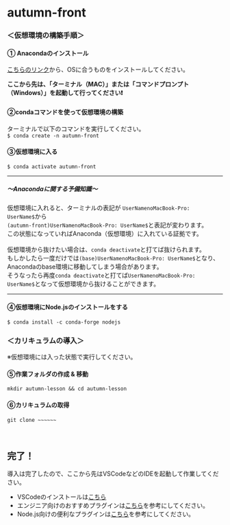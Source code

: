 # autumn-front 

### ＜仮想環境の構築手順＞

#### ① Anacondaのインストール
[こちらのリンク](https://www.anaconda.com/products/individual#Downloads)から、OSに合うものをインストールしてください。

**ここから先は、「ターミナル（MAC）」または「コマンドプロンプト（Windows）」を起動して行ってください❗️**

#### ②condaコマンドを使って仮想環境の構築
ターミナルで以下のコマンドを実行してください。<br>
`$ conda create -n autumn-front`

#### ③仮想環境に入る
`$ conda activate autumn-front`

---

##### 〜Anacondaに関する予備知識〜
仮想環境に入れると、ターミナルの表記が
`UserNamenoMacBook-Pro: UserName$`から<br>
`(autumn-front)UserNamenoMacBook-Pro: UserName$`と表記が変わります。<br>
この状態になっていればAnaconda（仮想環境）に入れている証拠です。<br>
<br>
仮想環境から抜けたい場合は、`conda deactivate`と打てば抜けられます。<br>
もしかしたら一度だけでは`(base)UserNamenoMacBook-Pro: UserName$`となり、Anacondaのbase環境に移動してしまう場合があります。<br>
そうなったら再度`conda deactivate`と打てば`UserNamenoMacBook-Pro: UserName$`となって仮想環境から抜けることができます。

---

#### ④仮想環境にNode.jsのインストールをする
`$ conda install -c conda-forge nodejs`
<br>

### ＜カリキュラムの導入＞
※仮想環境には入った状態で実行してください。

#### ⑤作業フォルダの作成 & 移動
`mkdir autumn-lesson && cd autumn-lesson`

#### ⑥カリキュラムの取得
`git clone ~~~~~~ `

<br>

## 完了！
導入は完了したので、ここから先はVSCodeなどのIDEを起動して作業してください。
- VSCodeのインストールは[こちら](https://code.visualstudio.com/)<br>
- エンジニア向けのおすすめプラグインは[こちら](https://qiita.com/ucan-lab/items/e85931bf8276da43cc97)を参考にしてください。
- Node.js向けの便利なプラグインは[こちら](https://crieit.net/posts/VSCode-Web)を参考にしてください。
